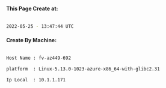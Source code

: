 
   
#### This Page Create at:

```bash

2022-05-25 - 13:47:44 UTC

```

#### Create By Machine:

```bash

Host Name : fv-az449-692

platform  : Linux-5.13.0-1023-azure-x86_64-with-glibc2.31

Ip Local  : 10.1.1.171

```

